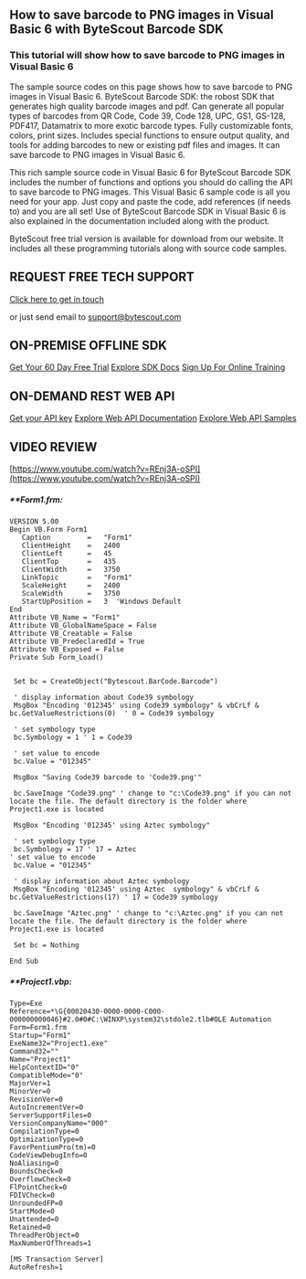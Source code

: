 ## How to save barcode to PNG images in Visual Basic 6 with ByteScout Barcode SDK

### This tutorial will show how to save barcode to PNG images in Visual Basic 6

The sample source codes on this page shows how to save barcode to PNG images in Visual Basic 6. ByteScout Barcode SDK: the robost SDK that generates high quality barcode images and pdf. Can generate all popular types of barcodes from QR Code, Code 39, Code 128, UPC, GS1, GS-128, PDF417, Datamatrix to more exotic barcode types. Fully customizable fonts, colors, print sizes. Includes special functions to ensure output quality, and tools for adding barcodes to new or existing pdf files and images. It can save barcode to PNG images in Visual Basic 6.

This rich sample source code in Visual Basic 6 for ByteScout Barcode SDK includes the number of functions and options you should do calling the API to save barcode to PNG images. This Visual Basic 6 sample code is all you need for your app. Just copy and paste the code, add references (if needs to) and you are all set! Use of ByteScout Barcode SDK in Visual Basic 6 is also explained in the documentation included along with the product.

ByteScout free trial version is available for download from our website. It includes all these programming tutorials along with source code samples.

## REQUEST FREE TECH SUPPORT

[Click here to get in touch](https://bytescout.zendesk.com/hc/en-us/requests/new?subject=ByteScout%20Barcode%20SDK%20Question)

or just send email to [support@bytescout.com](mailto:support@bytescout.com?subject=ByteScout%20Barcode%20SDK%20Question) 

## ON-PREMISE OFFLINE SDK 

[Get Your 60 Day Free Trial](https://bytescout.com/download/web-installer?utm_source=github-readme)
[Explore SDK Docs](https://bytescout.com/documentation/index.html?utm_source=github-readme)
[Sign Up For Online Training](https://academy.bytescout.com/)


## ON-DEMAND REST WEB API

[Get your API key](https://pdf.co/documentation/api?utm_source=github-readme)
[Explore Web API Documentation](https://pdf.co/documentation/api?utm_source=github-readme)
[Explore Web API Samples](https://github.com/bytescout/ByteScout-SDK-SourceCode/tree/master/PDF.co%20Web%20API)

## VIDEO REVIEW

[https://www.youtube.com/watch?v=REnj3A-oSPI](https://www.youtube.com/watch?v=REnj3A-oSPI)




<!-- code block begin -->

##### ****Form1.frm:**
    
```
VERSION 5.00
Begin VB.Form Form1 
   Caption         =   "Form1"
   ClientHeight    =   2400
   ClientLeft      =   45
   ClientTop       =   435
   ClientWidth     =   3750
   LinkTopic       =   "Form1"
   ScaleHeight     =   2400
   ScaleWidth      =   3750
   StartUpPosition =   3  'Windows Default
End
Attribute VB_Name = "Form1"
Attribute VB_GlobalNameSpace = False
Attribute VB_Creatable = False
Attribute VB_PredeclaredId = True
Attribute VB_Exposed = False
Private Sub Form_Load()


 Set bc = CreateObject("Bytescout.BarCode.Barcode")

 ' display information about Code39 symbology
 MsgBox "Encoding '012345' using Code39 symbology" & vbCrLf & bc.GetValueRestrictions(0)  ' 0 = Code39 symbology

 ' set symbology type
 bc.Symbology = 1 ' 1 = Code39

 ' set value to encode
 bc.Value = "012345"

 MsgBox "Saving Code39 barcode to 'Code39.png'"

 bc.SaveImage "Code39.png" ' change to "c:\Code39.png" if you can not locate the file. The default directory is the folder where Project1.exe is located

 MsgBox "Encoding '012345' using Aztec symbology"

 ' set symbology type
 bc.Symbology = 17 ' 17 = Aztec
' set value to encode
 bc.Value = "012345"

 ' display information about Aztec symbology
 MsgBox "Encoding '012345' using Aztec  symbology" & vbCrLf & bc.GetValueRestrictions(17) ' 17 = Code39 symbology

 bc.SaveImage "Aztec.png" ' change to "c:\Aztec.png" if you can not locate the file. The default directory is the folder where Project1.exe is located

 Set bc = Nothing

End Sub

```

<!-- code block end -->    

<!-- code block begin -->

##### ****Project1.vbp:**
    
```
Type=Exe
Reference=*\G{00020430-0000-0000-C000-000000000046}#2.0#0#C:\WINXP\system32\stdole2.tlb#OLE Automation
Form=Form1.frm
Startup="Form1"
ExeName32="Project1.exe"
Command32=""
Name="Project1"
HelpContextID="0"
CompatibleMode="0"
MajorVer=1
MinorVer=0
RevisionVer=0
AutoIncrementVer=0
ServerSupportFiles=0
VersionCompanyName="000"
CompilationType=0
OptimizationType=0
FavorPentiumPro(tm)=0
CodeViewDebugInfo=0
NoAliasing=0
BoundsCheck=0
OverflowCheck=0
FlPointCheck=0
FDIVCheck=0
UnroundedFP=0
StartMode=0
Unattended=0
Retained=0
ThreadPerObject=0
MaxNumberOfThreads=1

[MS Transaction Server]
AutoRefresh=1

```

<!-- code block end -->